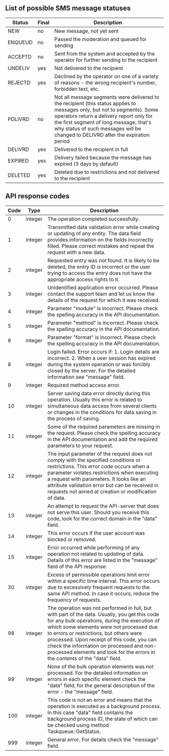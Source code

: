 ## List of possible SMS message statuses

| Status  | Final | Description                                                                                                                                                                                                                                                                                         |
| ------- | ----- | --------------------------------------------------------------------------------------------------------------------------------------------------------------------------------------------------------------------------------------------------------------------------------------------------- |
| NEW     | no    | New message, not yet sent                                                                                                                                                                                                                                                                           |
| ENQUEUD | no    | Passed the moderation and queued for sending                                                                                                                                                                                                                                                        |
| ACCEPTD | no    | Sent from the system and accepted by the operator for further sending to the recipient                                                                                                                                                                                                              |
| UNDELIV | yes   | Not delivered to the recipient                                                                                                                                                                                                                                                                      |
| REJECTD | yes   | Declined by the operator on one of a variety of reasons - the wrong recipient's number, forbidden text, etc.                                                                                                                                                                                        |
| PDLIVRD | no    | Not all message segments were delivered to the recipient (this status applies to messages only, but not to segments). Some operators return a delivery report only for the first segment of long message, that's why status of such messages will be changed to DELIVRD after the expiration period |
| DELIVRD | yes   | Delivered to the recipient in full                                                                                                                                                                                                                                                                  |
| EXPIRED | yes   | Delivery failed because the message has expired (3 days by default)                                                                                                                                                                                                                                 |
| DELETED | yes   | Deleted due to restrictions and not delivered to the recipient                                                                                                                                                                                                                                      |

## API response codes

| Code | Type    | Description                                                                                                                                                                                                                                                                                                                                                                                                    |
| ---- | ------- | -------------------------------------------------------------------------------------------------------------------------------------------------------------------------------------------------------------------------------------------------------------------------------------------------------------------------------------------------------------------------------------------------------------- |
| 0    | integer | The operation completed successfully.                                                                                                                                                                                                                                                                                                                                                                          |
| 1    | integer | Transmitted data validation error while creating or updating of any entity. The data field provides information on the fields incorrectly filled. Please correct mistakes and repeat the request with a new data.                                                                                                                                                                                              |
| 2    | integer | Requested entry was not found. It is likely to be deleted, the entry ID is incorrect or the user trying to access the entry does not have the appropriate access rights to it.                                                                                                                                                                                                                                 |
| 3    | integer | Unidentified application error occurred. Please contact the support team and let us know the details of the request for which it was received.                                                                                                                                                                                                                                                                 |
| 4    | integer | Parameter "module" is incorrect. Please check the spelling accuracy in the API documentation.                                                                                                                                                                                                                                                                                                                  |
| 5    | integer | Parameter "method" is incorrect. Please check the spelling accuracy in the API documentation.                                                                                                                                                                                                                                                                                                                  |
| 6    | integer | Parameter "format" is incorrect. Please check the spelling accuracy in the API documentation.                                                                                                                                                                                                                                                                                                                  |
| 8    | integer | Login failed. Error occurs if: 1. Login details are incorrect. 2. When a user session has expired during the system operation or was forcibly closed by the server. For the detailed information see "message" field.                                                                                                                                                                                          |
| 9    | integer | Required method access error.                                                                                                                                                                                                                                                                                                                                                                                  |
| 10   | integer | Server saving data error directly during this operation. Usually this error is related to simultaneous data access from several clients or changes in the conditions for data saving in the process of saving.                                                                                                                                                                                                 |
| 11   | integer | Some of the required parameters are missing in the request. Please check the spelling accuracy in the API documentation and add the required parameters to your request.                                                                                                                                                                                                                                       |
| 12   | integer | The input parameter of the request does not comply with the specified conditions or restrictions. This error code occurs when a parameter violates restrictions when executing a request with parameters. It looks like an attribute validation error but can be received in requests not aimed at creation or modification of data.                                                                           |
| 13   | integer | An attempt to request the API-server that does not serve this user. Should you receive this code, look for the correct domain in the "data" field.                                                                                                                                                                                                                                                             |
| 14   | integer | This error occurs if the user account was blocked or removed.                                                                                                                                                                                                                                                                                                                                                  |
| 15   | integer | Error occurred while performing of any operation not related to updating of data. Details of this error are listed in the "message" field of the API response.                                                                                                                                                                                                                                                 |
| 30   | integer | Excess of permissible operations limit error within a specific time interval. This error occurs due to excessively frequent requests to the same API method. In case it occurs, reduce the frequency of requests.                                                                                                                                                                                              |
| 98   | integer | The operation was not performed in full, but with part of the data. Usually, you get this code for any bulk operations, during the execution of which some elements were not processed due to errors or restrictions, but others were processed. Upon receipt of this code, you can check the information on processed and non-processed elements and look for the errors in the contents of the "data" field. |
| 99   | integer | None of the bulk operation elements was not processed. For the detailed information on errors in each specific element check the "data" field, for the general description of the error - the "message" field.                                                                                                                                                                                                 |
| 100  | integer | This code is not an error and means that the operation is executed as a background process. In this case "data" field contains the background process ID, the state of which can be checked using method Taskqueue::GetStatus.                                                                                                                                                                                 |
| 999  | integer | General error. For details check the "message" field.                                                                                                                                                                                                                                                                                                                                                          |
